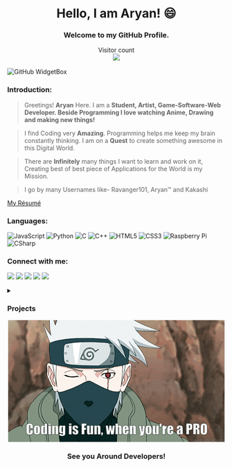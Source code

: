 
<h1 align="center">Hello, I am Aryan! 😄</h1>
<h3 align="center">Welcome to my GitHub Profile.</h3>
<p align="center"> 
  Visitor count<br>
  <img src="https://profile-counter.glitch.me/ravanger101/count.svg"/>
</p>

![GitHub WidgetBox](https://github-widgetbox.vercel.app/api/profile?username=Ravanger101&data=followers,repositories,stars,commits&theme=darkmode)

### Introduction:
> Greetings! **Aryan** Here. I am a **Student, Artist, Game-Software-Web Developer. Beside Programming I love watching Anime, Drawing and making new things!**

> I find Coding very **Amazing**. Programming helps me keep my brain constantly thinking. I am on a **Quest** to create something awesome in this Digital World.

> There are **Infinitely** many things I want to learn and work on it, Creating best of best piece of Applications for the World is my Mission.

> I go by many Usernames like- Ravanger101, Aryan™ and Kakashi
<!--<div align="center">
<img src="./gif 2.gif" align="right"  width="300">
</div>
-->
<p><a href="https://aryanresume.netlify.app/">My Résumé</a></p>

### Languages:

![JavaScript](https://img.shields.io/badge/-JavaScript-black?style=flat-square&logo=javascript)
![Python](https://img.shields.io/badge/-Python-black?style=flat-square&logo=Python)
![C](https://img.shields.io/badge/-C-00599C?style=flat-square&logo=C)
![C++](https://img.shields.io/badge/-C++-00599C?style=flat-square&logo=c)
![HTML5](https://img.shields.io/badge/-HTML5-E34F26?style=flat-square&logo=html5&logoColor=white)
![CSS3](https://img.shields.io/badge/-CSS3-1572B6?style=flat-square&logo=css3)
![Raspberry Pi](https://img.shields.io/badge/-Raspberry%20Pi-C51A4A?style=flat-square&logo=Raspberry-Pi)
![CSharp](https://img.shields.io/badge/-CSharp-1572B6?style=flat-square&logo=csharp)


### Connect with me:

[![](https://img.shields.io/badge/-Github-171515?style=for-the-badge&logo=github&logoColor=white)](https://github.com/Ravanger101) 
[![](https://img.shields.io/badge/-Reddit-cd6532?style=for-the-badge&logo=reddit&logoColor=white)](https://www.reddit.com/user/KakashiHatake_101)
[![](https://img.shields.io/badge/-Website-7e22ff?style=for-the-badge)](https://ravanger101.github.io)
[![](https://img.shields.io/badge/-Email-c14438?style=for-the-badge&logo=gmail&logoColor=white&link=mailto:aryangore)](mailto:panther2008aryan101@gmail.com)
[![](https://img.shields.io/badge/-Twitter-38b5c1?style=for-the-badge&logo=twitter&logoColor=blue)](https://twitter.com/Ravanger101)


<details>
  <summary><h3>Projects</h3></summary>
  

  
* 🖥️ <a href ="https://ravanger101.github.io">My Website</a>
* 💻 <a href="https://projectdragonrealms.github.io/">Realms</a>
* 🤖 <a href="https://github.com/ProjectDragonRealms/RealmsBotv1.2">Realms Bot v1.2</a>
* 🎧 <a href ="https://spotifyrealms.netlify.app/">Spotify Clone</a>
* 🛒 <a href ="https://github.com/ProjectDragonRealms/Le-Caddie-#readme">Le Caddie`</a>
* 🧾 <a href ="https://xpavilion.github.io/">Xpavilion</a>
* ✔ <a href ="https://turnipguy30.me/">Turnip's Website</a>
* 🎮 <a href="https://kakashi101.itch.io">Itch</a>
* 👾 <a href ="https://github.com/ProjectDragonRealms/MinecraftClassicPYVersion1.0">Minecraft PY Version 1.0</a>
* 📁 <a href ="https://github.com/ProjectDragonRealms">My Organisation</a>
* 👧 <a href ="https://github.com/ProjectDragonRealms/Inu-Yoshikawa.V.1.0.Benchmark#inu-yoshikawav10benchmark">Inu Yoshikawa Benchmark v1</a>
* 🎃 <a href ="https://pokemon-pythonred.github.io/">Pokemon!</a>

[![Watch the video](https://i.imgur.com/vKb2F1B.png)](https://youtu.be/reh_zrLMgDI)

  
  
</details>
  <div align="center">
<img src="./KakashiCode.gif" align="center"  width="500">
  </div>
<h3 align = "center">See you Around Developers!</h3>
  
 



